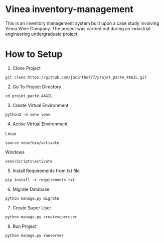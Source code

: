 # Vinea inventory-management
This is an inventory management system built upon a case study involving Vinea Wine Company. The project was carried out during an industrial engineering undergraduate project.

# How to Setup
1. Clone Project
```
git clone https://github.com/jacintho777/projet_pacte_4AGIL.git
```

2. Go To Project Directory
```
cd projet_pacte_4AGIL
```
3. Create Virtual Environment
```
python3 -m venv venv
```
4. Active Virtual Environment
   
Linux 
```
source venv/bin/activate
```
Windows 
```
venv\Scripts\activate
```
5. Install Requirements from txt file
```
pip install -r requirements.txt
```
6. Migrate Database
```
python manage.py migrate
```
7. Create Super User
```
python manage.py createsuperuser
```
8. Run Project
```
python manage.py runserver
```

